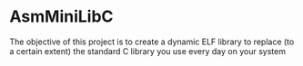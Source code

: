 # AsmMiniLibC
The objective of this project is to create a dynamic ELF library to replace (to a certain extent) the standard C library you use every day on your system
